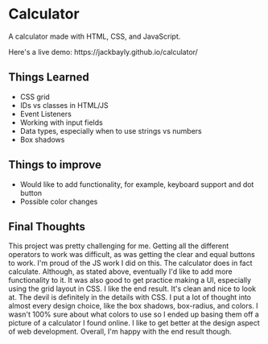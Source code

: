 # Calculator
<p>A calculator made with HTML, CSS, and JavaScript.</p>
<p>Here's a live demo: https://jackbayly.github.io/calculator/</p>
<h2>Things Learned</h2>
<ul>
  <li>CSS grid</li>
  <li>IDs vs classes in HTML/JS</li>
  <li>Event Listeners</li>
  <li>Working with input fields</li>
  <li>Data types, especially when to use strings vs numbers</li>
  <li>Box shadows</li>
</ul>
<h2>Things to improve</h2>
<ul>
  <li>Would like to add functionality, for example, keyboard support and dot button</li>
  <li>Possible color changes</li>
  </ul>
<h2>Final Thoughts</h2>
<p>This project was pretty challenging for me. Getting all the different operators to work was difficult, as was getting the clear and equal buttons to work. I'm proud of the JS work I did on this. The calculator does in fact calculate. Although, as stated above, eventually I'd like to add more functionality to it. It was also  good to get practice making a UI, especially using the grid layout in CSS. I like the end result. It's clean and nice to look at. The devil is definitely in the details with CSS. I put a lot of thought into almost every design choice, like the box shadows, box-radius, and colors. I wasn't 100% sure about what colors to use so I ended up basing them off a picture of a calculator I found online. I like to get better at the design aspect of web development. Overall, I'm happy with the end result though.</p>
